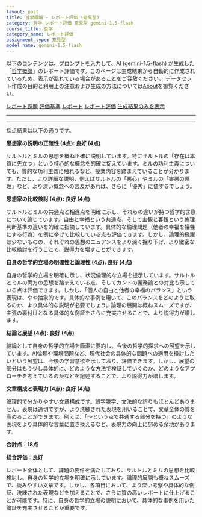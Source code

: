 ```yaml
---
layout: post
title: 哲学概論 - レポート評価 (意見型)
category: 哲学 レポート評価 意見型 gemini-1.5-flash
course_title: 哲学
category_name: レポート評価
assignment_type: 意見型
model_name: gemini-1.5-flash
---
```


以下のコンテンツは、[プロンプト](http://127.0.0.1:8000/generated/哲学/gemini-1.5-flash/prompt_レポート評価-意見型.md)を入力して、AI ([gemini-1.5-flash](contents/gemini-1.5-flash)) が生成した「[哲学概論](/contents/哲学/)」のレポート評価です。このページは生成結果から自動的に作成されているため、表示が乱れている場合があることをご容赦ください。
データセット作成の目的と利用上の注意および生成の方法については[About](/About)を御覧ください。

[レポート課題](../レポート課題-意見型)
[評価基準](../評価基準-意見型)
[レポート](../レポート-意見型)
[レポート評価](../レポート評価-意見型)
[生成結果のみを表示](http://127.0.0.1:8000/generated/哲学/gemini-1.5-flash/レポート評価-意見型.md)
  

***
***
  
採点結果は以下の通りです。

**思想家の説明の正確性 (4点): 良好 (4点)**

サルトルとミルの思想を概ね正確に説明しています。特にサルトルの「存在は本質に先立つ」という核心的な概念を的確に捉えています。ミルの功利主義についても、質的な功利主義に触れるなど、授業内容を踏まえていることが分かります。ただし、より詳細な説明、例えばサルトルの「悪心」やミルの「害悪の原理」など、より深い概念への言及があれば、さらに「優秀」に値するでしょう。


**思想家の比較検討 (4点): 良好 (4点)**

サルトルとミルの共通点と相違点を明確に示し、それらの違いが持つ哲学的含意について論じています。自由と幸福という共通点、そして主観と客観という倫理判断基準の違いを的確に指摘しています。具体的な倫理問題（他者の幸福を犠牲にする行為）を例に挙げて比較している点も評価できます。しかし、論理的飛躍は少ないものの、それぞれの思想のニュアンスをより深く掘り下げ、より緻密な比較検討を行うことで、説得力を増すことができます。


**自身の哲学的立場の明確性と論理性 (4点): 良好 (4点)**

自身の哲学的立場を明確に示し、状況倫理的な立場を提示しています。サルトルとミルの両方の思想を踏まえている点、そしてカントの義務論との対比も示している点は評価できます。しかし、「個人の自由と他者の幸福のバランス」という表現は、やや抽象的です。具体的な事例を用いて、このバランスをどのように取るのか、より具体的な説明が必要でしょう。論理の展開は概ねスムーズですが、主張の裏付けとなる具体的な例証をさらに充実させることで、より説得力が増します。


**結論と展望 (4点): 良好 (4点)**

結論として自身の哲学的立場を簡潔に要約し、今後の哲学的探求への展望を示しています。AI倫理や環境問題など、現代社会の具体的な問題への適用を検討したいという展望は、今後の学習意欲を示しており、評価できます。しかし、展望の部分はもう少し具体的に、どのような方法で検証していくのか、どのようなアプローチを考えているのかなどを記述することで、より説得力が増します。


**文章構成と表現力 (4点): 良好 (4点)**

論理的で分かりやすい文章構成です。誤字脱字、文法的な誤りもほとんどありません。表現は適切ですが、より洗練された表現を用いることで、文章全体の質を高めることができます。例えば、「〜という点で共通する部分を持つ」のような表現をより具体的な言葉に置き換えるなど、表現力の向上に努める余地があります。


**合計点：18点**

**総合評価：良好**

レポート全体として、課題の要件を満たしており、サルトルとミルの思想を比較検討し、自身の哲学的立場を明確に示しています。論理的展開も概ねスムーズで、読みやすい文章です。しかし、各項目において、より深い考察や具体的な例証、洗練された表現などを加えることで、さらに質の高いレポートに仕上げることが可能です。特に、自身の哲学的立場の説明において、具体的な事例を用いた論証を充実させることが重要です。
